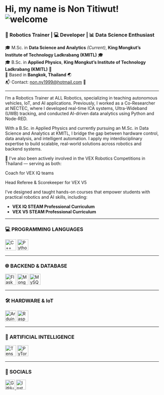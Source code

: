 Hi, my name is Non Titiwut! ![welcome](https://user-images.githubusercontent.com/18350557/176309783-0785949b-9127-417c-8b55-ab5a4333674e.gif)
===================================================================================================================================

### 🤖 Robotics Trainer | 💻 Developer | 📊 Data Science Enthusiast

🎓 M.Sc. in **Data Science and Analytics** *(Current)*, **King Mongkut’s Institute of Technology Ladkrabang (KMITL)** 🎓  
🎓 B.Sc. in **Applied Physics**, **King Mongkut’s Institute of Technology Ladkrabang (KMITL)** 🧪  
📍 Based in **Bangkok, Thailand** 🌏  
📬 Contact: [non.ny1999@hotmail.com](mailto:non.ny1999@hotmail.com) 📩  

---

I’m a Robotics Trainer at ALL Robotics, specializing in teaching autonomous vehicles, IoT, and AI applications.
Previously, I worked as a Co-Researcher at NECTEC, where I developed real-time ICA systems, Ultra-Wideband (UWB) tracking, and conducted AI-driven data analytics using Python and Node-RED.

With a B.Sc. in Applied Physics and currently pursuing an M.Sc. in Data Science and Analytics at KMITL, I bridge the gap between hardware control, data analysis, and intelligent automation. I apply my interdisciplinary expertise to build scalable, real-world solutions across robotics and backend systems.

🚀 I’ve also been actively involved in the VEX Robotics Competitions in Thailand — serving as both:

Coach for VEX IQ teams

Head Referee & Scorekeeper for VEX V5

I’ve designed and taught hands-on courses that empower students with practical robotics and AI skills, including:
- **VEX IQ STEAM Professional Curriculum**
- **VEX V5 STEAM Professional Curriculum**
---

### 💻 PROGRAMMING LANGUAGES
<p align="left">
  <a href="https://docs.microsoft.com/en-us/cpp/?view=msvc-170" target="_blank"><img src="https://raw.githubusercontent.com/isocpp/logos/master/cpp_logo.png" width="36" height="36" alt="C++" /></a>
  <a href="https://www.python.org/" target="_blank"><img src="https://raw.githubusercontent.com/danielcranney/readme-generator/main/public/icons/skills/python-colored.svg" width="36" height="36" alt="Python" /></a>
</p>

---

### 🌐 BACKEND & DATABASE
<p align="left">
  <a href="https://flask.palletsprojects.com/en/2.0.x/" target="_blank"><img src="https://raw.githubusercontent.com/danielcranney/readme-generator/main/public/icons/skills/flask-colored.svg" width="36" height="36" alt="Flask" /></a>
  <a href="https://www.mongodb.com/" target="_blank"><img src="https://raw.githubusercontent.com/danielcranney/readme-generator/main/public/icons/skills/mongodb-colored.svg" width="36" height="36" alt="MongoDB" /></a>
  <a href="https://www.mysql.com/" target="_blank"><img src="https://raw.githubusercontent.com/danielcranney/readme-generator/main/public/icons/skills/mysql-colored.svg" width="36" height="36" alt="MySQL" /></a>
</p>

---

### 🛠️ HARDWARE & IoT
<p align="left">
  <a href="https://store.arduino.cc/" target="_blank"><img src="https://raw.githubusercontent.com/danielcranney/readme-generator/main/public/icons/skills/arduino-colored.svg" width="36" height="36" alt="Arduino" /></a>
  <a href="https://www.raspberrypi.org/" target="_blank"><img src="https://raw.githubusercontent.com/danielcranney/readme-generator/main/public/icons/skills/raspberrypi-colored.svg" width="36" height="36" alt="Raspberry Pi" /></a>
</p>

---

### 🧠 ARTIFICIAL INTELLIGENCE
<p align="left">
  <a href="https://www.tensorflow.org/" target="_blank"><img src="https://raw.githubusercontent.com/danielcranney/readme-generator/main/public/icons/skills/tensorflow-colored.svg" width="36" height="36" alt="TensorFlow" /></a>
  <a href="https://pytorch.org/" target="_blank"><img src="https://raw.githubusercontent.com/danielcranney/readme-generator/main/public/icons/skills/pytorch-colored.svg" width="36" height="36" alt="PyTorch" /></a>
</p>

---

### 🔗 SOCIALS
<p align="left">
  <a href="https://www.github.com/jarvisN" target="_blank">
    <img src="https://raw.githubusercontent.com/danielcranney/readme-generator/main/public/icons/socials/github.svg" width="32" height="32" alt="GitHub" />
  </a>
  <a href="https://www.instagram.com/jarvis_non" target="_blank">
    <img src="https://raw.githubusercontent.com/danielcranney/readme-generator/main/public/icons/socials/instagram.svg" width="32" height="32" alt="Instagram" />
  </a>
</p>
